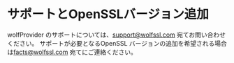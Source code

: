 # サポートとOpenSSLバージョン追加

wolfProvider のサポートについては、[support@wolfssl.com](mailto:support@wolfssl.com) 宛てお問い合わせください。 サポートが必要となるOpenSSL バージョンの追加を希望される場合は[facts@wolfssl.com](mailto:facts@wolfssl.com) 宛てにご連絡ください。

